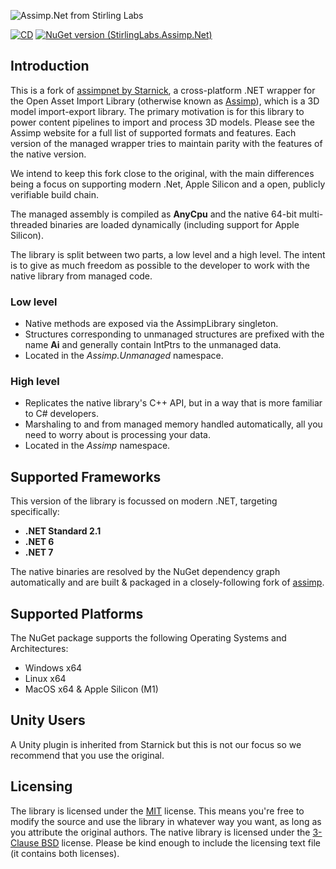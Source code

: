 ![Assimp.Net from Stirling Labs](https://raw.githubusercontent.com/StirlingLabs/Assimp.Net/main/Assimp.Net.jpg)

[![CD](https://github.com/StirlingLabs/Assimp.Net/actions/workflows/deploy.yaml/badge.svg)](https://github.com/StirlingLabs/Assimp.Net/actions/workflows/deploy.yaml) [![NuGet version (StirlingLabs.Assimp.Net)](https://img.shields.io/nuget/v/StirlingLabs.Assimp.Net.svg?style=flat-square)](https://www.nuget.org/packages/StirlingLabs.Assimp.Net/)

## Introduction ##
This is a fork of [assimpnet by Starnick](https://bitbucket.org/Starnick/assimpnet), a cross-platform .NET wrapper for the Open Asset Import Library (otherwise known as [Assimp](https://github.com/StirlingLabs/assimp)), which is a 3D model import-export library. The primary motivation is for this library to power content pipelines to import and process 3D models. Please see the Assimp website for a full list of supported formats and features. Each version of the managed wrapper tries to maintain parity with the features of the native version.

We intend to keep this fork close to the original, with the main differences being a focus on supporting modern .Net, Apple Silicon and a open, publicly verifiable build chain.

The managed assembly is compiled as **AnyCpu** and the native 64-bit multi-threaded binaries are loaded dynamically (including support for Apple Silicon).

The library is split between two parts, a low level and a high level. The intent is to give as much freedom as possible to the developer to work with the native library from managed code.

### Low level ###

* Native methods are exposed via the AssimpLibrary singleton.
* Structures corresponding to unmanaged structures are prefixed with the name **Ai** and generally contain IntPtrs to the unmanaged data.
* Located in the *Assimp.Unmanaged* namespace.

### High level ###

* Replicates the native library's C++ API, but in a way that is more familiar to C# developers.
* Marshaling to and from managed memory handled automatically, all you need to worry about is processing your data.
* Located in the *Assimp* namespace.

## Supported Frameworks ##

This version of the library is focussed on modern .NET, targeting specifically:

* **.NET Standard 2.1**
* **.NET 6**
* **.NET 7**

The native binaries are resolved by the NuGet dependency graph automatically and are built & packaged in a closely-following fork of [assimp](https://github.com/StirlingLabs/assimp).

## Supported Platforms ##

The NuGet package supports the following Operating Systems and Architectures:

* Windows x64
* Linux x64
* MacOS x64 & Apple Silicon (M1)

## Unity Users ##

A Unity plugin is inherited from Starnick but this is not our focus so we recommend that you use the original.

## Licensing ##

The library is licensed under the [MIT](https://opensource.org/licenses/MIT) license. This means you're free to modify the source and use the library in whatever way you want, as long as you attribute the original authors. The native library is licensed under the [3-Clause BSD](https://opensource.org/licenses/BSD-3-Clause) license. Please be kind enough to include the licensing text file (it contains both licenses).
